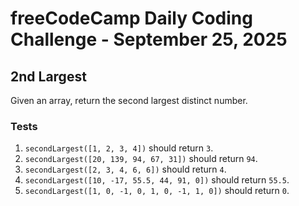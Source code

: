 # freeCodeCamp Daily Coding Challenge - September 25, 2025

## 2nd Largest

Given an array, return the second largest distinct number.

### Tests

1. `secondLargest([1, 2, 3, 4])` should return `3`.
2. `secondLargest([20, 139, 94, 67, 31])` should return `94`.
3. `secondLargest([2, 3, 4, 6, 6])` should return `4`.
4. `secondLargest([10, -17, 55.5, 44, 91, 0])` should return `55.5`.
5. `secondLargest([1, 0, -1, 0, 1, 0, -1, 1, 0])` should return `0`.